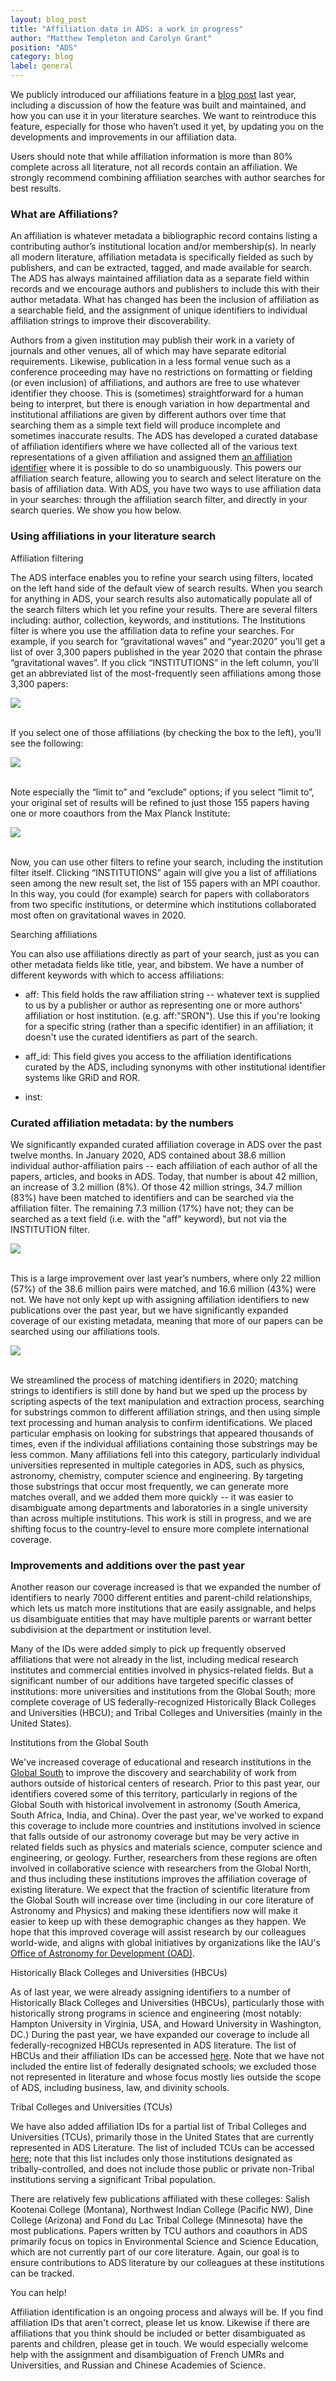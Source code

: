 ```yaml
---
layout: blog_post
title: "Affiliation data in ADS: a work in progress"
author: "Matthew Templeton and Carolyn Grant"
position: "ADS"
category: blog
label: general
---
```


We publicly introduced our affiliations feature in a [blog post](https://ui.adsabs.harvard.edu/blog/affiliations-feature) last year, including a discussion of how the feature was built and maintained, and how you can use it in your literature searches.  We want to reintroduce this feature, especially for those who haven’t used it yet, by updating you on the developments and improvements in our affiliation data.

Users should note that while affiliation information is more than 80% complete across all literature, not all records contain an affiliation. We strongly recommend combining affiliation searches with author searches for best results.

### What are Affiliations?

An affiliation is whatever metadata a bibliographic record contains listing a contributing author’s institutional location and/or membership(s).  In nearly all modern literature, affiliation metadata is specifically fielded as such by publishers, and can be extracted, tagged, and made available for search.  The ADS has always maintained affiliation data as a separate field within records and we encourage authors and publishers to include this with their author metadata. What has changed has been the inclusion of affiliation as a searchable field, and the assignment of unique identifiers to individual affiliation strings to improve their discoverability.

Authors from a given institution may publish their work in a variety of journals and other venues, all of which may have separate editorial requirements.  Likewise, publication in a less formal venue such as a conference proceeding may have no restrictions on formatting or fielding (or even inclusion) of affiliations, and authors are free to use whatever identifier they choose.  This is (sometimes) straightforward for a human being to interpret, but there is enough variation in how departmental and institutional affiliations are given by different authors over time that searching them as a simple text field will produce incomplete and sometimes inaccurate results.  The ADS has developed a curated database of affiliation identifiers where we have collected all of the various text representations of a given affiliation and assigned them [an affiliation identifier](https://github.com/adsabs/CanonicalAffiliations/blob/master/parent_child.tsv) where it is possible to do so unambiguously.  This powers our affiliation search feature, allowing you to search and select literature on the basis of affiliation data.  With ADS, you have two ways to use affiliation data in your searches: through the affiliation search filter, and directly in your search queries.  We show you how below.

### Using affiliations in your literature search

Affiliation filtering

The ADS interface enables you to refine your search using filters, located on the left hand side of the default view of search results.  When you search for anything in ADS, your search results also automatically populate all of the search filters which let you refine your results.  There are several filters including: author, collection, keywords, and institutions.  The Institutions filter is where you use the affiliation data to refine your searches.  For example, if you search for “gravitational waves” and “year:2020” you’ll get a list of over 3,300 papers published in the year 2020 that contain the phrase “gravitational waves”.  If you click “INSTITUTIONS” in the left column, you’ll get an abbreviated list of the most-frequently seen affiliations among those 3,300 papers:

<div class="text-center">
<img class="img-thumbnail" src="{{ site.baseurl }} /blog/images/blog_2021-03-01_affil_drop_1.jpg" />
</div>
<br>

If you select one of those affiliations (by checking the box to the left), you’ll see the following:

<div class="text-center">
<img class="img-thumbnail" src="{{ site.baseurl }} /blog/images/blog_2021-03-01_affil_drop_2.jpg" />
</div>
<br>

Note especially the “limit to” and “exclude” options; if you select “limit to”, your original set of results will be refined to just those 155 papers having one or more coauthors from the Max Planck Institute:

<div class="text-center">
<img class="img-thumbnail" src="{{ site.baseurl }} /blog/images/blog_2021-03-01_affil_drop_3.jpg" />
</div>
<br>

Now, you can use other filters to refine your search, including the institution filter itself.  Clicking “INSTITUTIONS” again will give you a list of affiliations seen among the new result set, the list of 155 papers with an MPI coauthor.  In this way, you could (for example) search for papers with collaborators from two specific institutions, or determine which institutions collaborated most often on gravitational waves in 2020.



Searching affiliations

You can also use affiliations directly as part of your search, just as you can other metadata fields like title, year, and bibstem.  We have a number of different keywords with which to access affiliations:  

* aff: This field holds the raw affiliation string -- whatever text is supplied to us by a publisher or author as representing one or more authors' affiliation or host institution. (e.g. aff:"SRON").  Use this if you're looking for a specific string (rather than a specific identifier) in an affiliation; it doesn't use the curated identifiers as part of the search.

* aff_id: This field gives you access to the affiliation identifications curated by the ADS, including synonyms with other institutional identifier systems like GRiD and ROR.

* inst:



### Curated affiliation metadata: by the numbers

We significantly expanded curated affiliation coverage in ADS over the past twelve months.  In January 2020, ADS contained about 38.6 million individual author-affiliation pairs -- each affiliation of each author of all the papers, articles, and books in ADS.  Today, that number is about 42 million, an increase of 3.2 million (8%).  Of those 42 million strings, 34.7 million (83%) have been matched to identifiers and can be searched via the affiliation filter.  The remaining 7.3 million (17%) have not; they can be searched as a text field (i.e. with the "aff" keyword), but not via the INSTITUTION filter.

<div class="text-center">
<img class="img-thumbnail" src="{{ site.baseurl }} /blog/images/blog_2021-03-01_matched.jpg" />
</div>
<br>

This is a large improvement over last year’s numbers, where only 22 million (57%) of the 38.6 million pairs were matched, and 16.6 million (43%) were not.  We have not only kept up with assigning affiliation identifiers to new publications over the past year, but we have significantly expanded coverage of our existing metadata, meaning that more of our papers can be searched using our affiliations tools.


<div class="text-center">
<img class="img-thumbnail" src="{{ site.baseurl }} /blog/images/blog_2021-03-01_unmatched.jpg" />
</div>
<br>

We streamlined the process of matching identifiers in 2020; matching strings to identifiers is still done by hand but we sped up the process by scripting aspects of the text manipulation and extraction process, searching for substrings common to different affiliation strings, and then using simple text processing and human analysis to confirm identifications.  We placed particular emphasis on looking for substrings that appeared thousands of times, even if the individual affiliations containing those substrings may be less common.  Many affiliations fell into this category, particularly individual universities represented in multiple categories in ADS, such as physics, astronomy, chemistry, computer science and engineering.  By targeting those substrings that occur most frequently, we can generate more matches overall, and we added them more quickly -- it was easier to disambiguate among departments and laboratories in a single university than across multiple institutions.  This work is still in progress, and we are shifting focus to the country-level to ensure more complete international coverage.

### Improvements and additions over the past year

Another reason our coverage increased is that we expanded the number of identifiers to nearly 7000 different entities and parent-child relationships, which lets us match more institutions that are easily assignable, and helps us disambiguate entities that may have multiple parents or warrant better subdivision at the department or institution level.

Many of the IDs were added simply to pick up frequently observed affiliations that were not already in the list, including medical research institutes and commercial entities involved in physics-related fields.  But a significant number of our additions have targeted specific classes of institutions: more universities and institutions from the Global South; more complete coverage of US federally-recognized Historically Black Colleges and Universities (HBCU); and Tribal Colleges and Universities (mainly in the United States).

Institutions from the Global South

We've increased coverage of educational and research institutions in the [Global South](https://en.wikipedia.org/wiki/Global_South) to improve the discovery and searchability of work from authors outside of historical centers of research.  Prior to this past year, our identifiers covered some of this territory, particularly in regions of the Global South with historical involvement in astronomy (South America, South Africa, India, and China).  Over the past year, we've worked to expand this coverage to include more countries and institutions involved in science that falls outside of our astronomy coverage but may be very active in related fields such as physics and materials science, computer science and engineering, or geology.  Further, researchers from these regions are often involved in collaborative science with researchers from the Global North, and thus including these institutions improves the affiliation coverage of existing literature.  We expect that the fraction of scientific literature from the Global South will increase over time (including in our core literature of Astronomy and Physics) and making these identifiers now will make it easier to keep up with these demographic changes as they happen.  We hope that this improved coverage will assist research by our colleagues world-wide, and aligns with global initiatives by organizations like the IAU's [Office of Astronomy for Development (OAD)](http://www.astro4dev.org/).


Historically Black Colleges and Universities (HBCUs)

As of last year, we were already assigning identifiers to a number of Historically Black Colleges and Universities (HBCUs), particularly those with historically strong programs in science and engineering (most notably: Hampton University in Virginia, USA, and Howard University in Washington, DC.)  During the past year, we have expanded our coverage to include all federally-recognized HBCUs represented in ADS literature.  The list of HBCUs and their affiliation IDs can be accessed [here](https://github.com/adsabs/CanonicalAffiliations/blob/master/historically_black_colleges_universities.tsv).  Note that we have not included the entire list of federally designated schools; we excluded those not represented in literature and whose focus mostly lies outside the scope of ADS, including business, law, and divinity schools.

Tribal Colleges and Universities (TCUs)

We have also added affiliation IDs for a partial list of Tribal Colleges and Universities (TCUs), primarily those in the United States that are currently represented in ADS Literature.  The list of included TCUs can be accessed [here](https://github.com/adsabs/CanonicalAffiliations/blob/master/tribal_colleges_universities.tsv); note that this list includes only those institutions designated as tribally-controlled, and does not include those public or private non-Tribal institutions serving a significant Tribal population.  

There are relatively few publications affiliated with these colleges: Salish Kootenai College (Montana), Northwest Indian College (Pacific NW), Dine College (Arizona) and Fond du Lac Tribal College (Minnesota) have the most publications. Papers written by TCU authors and coauthors in ADS primarily focus on topics in Environmental Science and Science Education, which are not currently part of our core literature.  Again, our goal is to ensure contributions to ADS literature by our colleagues at these institutions can be tracked.


You can help!

Affiliation identification is an ongoing process and always will be.  If you find affiliation IDs that aren't correct, please let us know.  Likewise if there are affiliations that you think should be included or better disambiguated as parents and children, please get in touch.  We would especially welcome help with the assignment and disambiguation of French UMRs and Universities, and Russian and Chinese Academies of Science.
